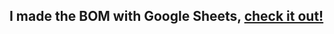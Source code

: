  ## I made the BOM with Google Sheets, [check it out!](https://docs.google.com/spreadsheets/d/1KJg44_C5bwZR-FN0Nu6BS77OSXPfLUU2FlrjwfO2qnc/edit?usp=sharing)
